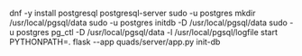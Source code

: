 dnf -y install postgresql postgresql-server
sudo -u postgres mkdir /usr/local/pgsql/data
sudo -u postgres initdb -D /usr/local/pgsql/data 
sudo -u postgres pg_ctl -D /usr/local/pgsql/data -l /usr/local/pgsql/logfile start
PYTHONPATH=. flask --app quads/server/app.py init-db
